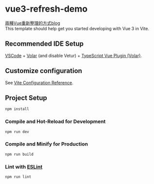 # vue3-refresh-demo
[兩種Vue重新整理的方式blog](<https://medium.com/@alvinwang627/%E5%89%8D%E7%AB%AF%E7%AD%86%E8%A8%98-%E5%85%A9%E7%A8%AEvue%E9%87%8D%E6%96%B0%E6%95%B4%E7%90%86%E7%9A%84%E6%96%B9%E5%BC%8F-e294f1fcb6a9>)  
This template should help get you started developing with Vue 3 in Vite.

## Recommended IDE Setup

[VSCode](https://code.visualstudio.com/) + [Volar](https://marketplace.visualstudio.com/items?itemName=Vue.volar) (and disable Vetur) + [TypeScript Vue Plugin (Volar)](https://marketplace.visualstudio.com/items?itemName=Vue.vscode-typescript-vue-plugin).

## Customize configuration

See [Vite Configuration Reference](https://vitejs.dev/config/).

## Project Setup

```sh
npm install
```

### Compile and Hot-Reload for Development

```sh
npm run dev
```

### Compile and Minify for Production

```sh
npm run build
```

### Lint with [ESLint](https://eslint.org/)

```sh
npm run lint
```
